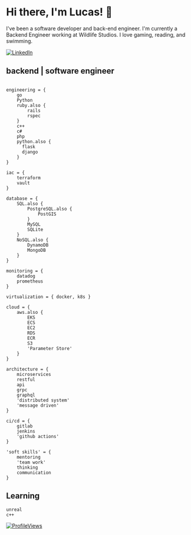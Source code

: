 # Hi there, I'm Lucas! 👋 

I've been a software developer and back-end engineer. I'm currently a Backend Engineer working at Wildlife Studios. I love gaming, reading, and swimming.

[![LinkedIn](https://img.shields.io/badge/-LINKEDIN-0077B5?style=for-the-badge&logo=linkedin&logoColor=white)](https://www.linkedin.com/in/lucas-koontz/)

## backend \| software engineer
```

engineering = {
    go
    Python
    ruby.also {
        rails
        rspec
    }
    c++
    c#
    php
    python.also {
      flask
      django
    }
}

iac = {
    terraform
    vault
}

database = {
    SQL.also {
        PostgreSQL.also {
            PostGIS
        }
        MySQL
        SQLite
    }
    NoSQL.also {
        DynamoDB
        MongoDB
    }
}

monitoring = {
    datadog
    prometheus
}

virtualization = { docker, k8s }

cloud = {
    aws.also {
        EKS
        ECS
        EC2
        RDS
        ECR
        S3
        'Parameter Store'
    }
}

architecture = { 
    microservices
    restful
    api
    grpc
    graphql
    'distributed system'
    'message driven'
}

ci/cd = {
    gitlab
    jenkins
    'github actions'
}

'soft skills' = { 
    mentoring
    'team work'
    thinking
    communication
}
```

## Learning 
```
unreal
c++
```

[![ProfileViews](https://komarev.com/ghpvc/?username=lucas-koontz)](https://github.com/lucas-koontz)


<!--
**lucas-koontz/lucas-koontz** is a ✨ _special_ ✨ repository because its `README.md` (this file) appears on your GitHub profile.

Here are some ideas to get you started:

- 🔭 I’m currently working on ...
- 🌱 I’m currently learning ...
- 👯 I’m looking to collaborate on ...
- 🤔 I’m looking for help with ...
- 💬 Ask me about ...
- 📫 How to reach me: ...
- 😄 Pronouns: ...
- ⚡ Fun fact: ...
-->


